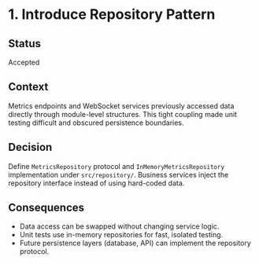 # 1. Introduce Repository Pattern

## Status
Accepted

## Context
Metrics endpoints and WebSocket services previously accessed data directly through module-level structures. This tight coupling made unit testing difficult and obscured persistence boundaries.

## Decision
Define `MetricsRepository` protocol and `InMemoryMetricsRepository` implementation under `src/repository/`. Business services inject the repository interface instead of using hard-coded data.

## Consequences
* Data access can be swapped without changing service logic.
* Unit tests use in-memory repositories for fast, isolated testing.
* Future persistence layers (database, API) can implement the repository protocol.
